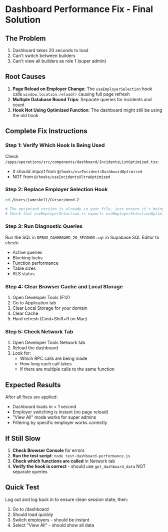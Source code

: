# Dashboard Performance Fix - Final Solution

## The Problem
1. Dashboard takes 20 seconds to load
2. Can't switch between builders
3. Can't view all builders as role 1 (super admin)

## Root Causes
1. **Page Reload on Employer Change**: The `useEmployerSelection` hook calls `window.location.reload()` causing full page refresh
2. **Multiple Database Round Trips**: Separate queries for incidents and count
3. **Hook Not Using Optimized Function**: The dashboard might still be using the old hook

## Complete Fix Instructions

### Step 1: Verify Which Hook Is Being Used

Check `/apps/operations/src/components/dashboard/IncidentsListOptimized.tsx`:
- It should import from `@/hooks/useIncidentsDashboardOptimized`
- NOT from `@/hooks/useIncidentsUltraOptimized`

### Step 2: Replace Employer Selection Hook

```bash
cd /Users/jameskell/Cursor/mend-2

# The optimized version is already in your file, just ensure it's being used
# Check that useEmployerSelection.ts exports useEmployerSelectionOptimized
```

### Step 3: Run Diagnostic Queries

Run the SQL in `DEBUG_DASHBOARD_20_SECONDS.sql` in Supabase SQL Editor to check:
- Active queries
- Blocking locks
- Function performance
- Table sizes
- RLS status

### Step 4: Clear Browser Cache and Local Storage

1. Open Developer Tools (F12)
2. Go to Application tab
3. Clear Local Storage for your domain
4. Clear Cache
5. Hard refresh (Cmd+Shift+R on Mac)

### Step 5: Check Network Tab

1. Open Developer Tools Network tab
2. Reload the dashboard
3. Look for:
   - Which RPC calls are being made
   - How long each call takes
   - If there are multiple calls to the same function

## Expected Results

After all fixes are applied:
- Dashboard loads in < 1 second
- Employer switching is instant (no page reload)
- "View All" mode works for super admins
- Filtering by specific employer works correctly

## If Still Slow

1. **Check Browser Console** for errors
2. **Run the test script**: `node test-dashboard-performance.js`
3. **Check which functions are called** in Network tab
4. **Verify the hook is correct** - should use `get_dashboard_data` NOT separate queries

## Quick Test

Log out and log back in to ensure clean session state, then:
1. Go to /dashboard
2. Should load quickly
3. Switch employers - should be instant
4. Select "View All" - should show all data

